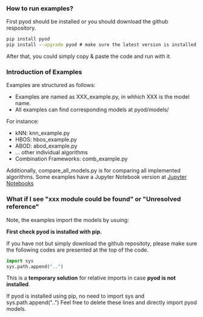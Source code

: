 ### How to run examples?

First pyod should be installed or you should download the github respository.
````cmd
pip install pyod
pip install --upgrade pyod # make sure the latest version is installed!
````

After that, you could simply copy & paste the code and run with it.

### Introduction of Examples
Examples are structured as follows:
- Examples are named as XXX_example.py, in whhich XXX is the model name.
- All examples can find corresponding models at pyod/models/

For instance: 
- kNN: knn_example.py
- HBOS: hbos_example.py
- ABOD: abod_example.py
- ... other individual algorithms
- Combination Frameworks: comb_example.py

Additionally, compare_all_models.py is for comparing all implemented algorithms.
Some examples have a Jupyter Notebook version at [Jupyter Notebooks](https://github.com/yzhao062/Pyod/tree/master/notebooks)

### What if I see "xxx module could be found" or "Unresolved reference"
Note, the examples import the models by usuing:

**First check pyod is installed with pip.**

If you have not but simply download the github repositoty, please make
sure the following codes are presented at the top of the code.

```python
import sys
sys.path.append("..")
```
This is a **temporary solution** for relative imports in case **pyod is not installed**.

If pyod is installed using pip, no need to import sys and sys.path.append("..")
Feel free to delete these lines and directly import pyod models.

